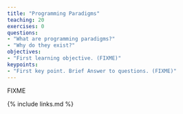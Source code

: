 ```yaml
---
title: "Programming Paradigms"
teaching: 20
exercises: 0
questions:
- "What are programming paradigms?"
- "Why do they exist?"
objectives:
- "First learning objective. (FIXME)"
keypoints:
- "First key point. Brief Answer to questions. (FIXME)"
---
```

FIXME

{% include links.md %}

